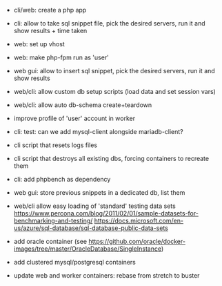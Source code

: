 - cli/web: create a php app

- cli: allow to take sql snippet file, pick the desired servers, run it and show results + time taken

- web: set up vhost

- web: make php-fpm run as 'user'

- web gui: allow to insert sql snippet, pick the desired servers, run it and show results

- web/cli: allow custom db setup scripts (load data and set session vars)

- web/cli: allow auto db-schema create+teardown

- improve profile of 'user' account in worker

- cli: test: can we add mysql-client alongside mariadb-client?

- cli script that resets logs files

- cli script that destroys all existing dbs, forcing containers to recreate them

- cli: add phpbench as dependency

- web gui: store previous snippets in a dedicated db, list them

- web/cli allow easy loading of 'standard' testing data sets
  https://www.percona.com/blog/2011/02/01/sample-datasets-for-benchmarking-and-testing/
  https://docs.microsoft.com/en-us/azure/sql-database/sql-database-public-data-sets

- add oracle container (see https://github.com/oracle/docker-images/tree/master/OracleDatabase/SingleInstance)

- add clustered mysql/postgresql containers

- update web and worker containers: rebase from stretch to buster
